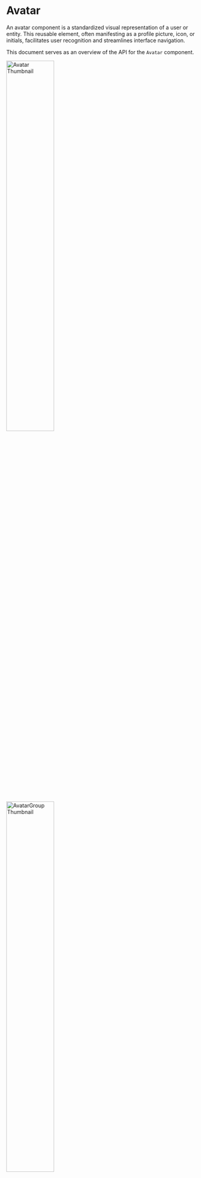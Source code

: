 # Avatar

An avatar component is a standardized visual representation of a user or entity. This reusable element, often manifesting as a profile picture, icon, or initials, facilitates user recognition and streamlines interface navigation.

This document serves as an overview of the API for the `Avatar` component.


<img width="50%" alt="Avatar Thumbnail" src="https://github.com/razorpay/blade/assets/46647141/6e89d932-602f-435f-9519-c46a41ddb4d5" />

<img width="50%" alt="AvatarGroup Thumbnail" src="https://github.com/razorpay/blade/assets/46647141/e54260e8-7f8c-4343-b5f9-8b332d65161f" />


## Design

- [Explore the design in Figma: Avatar](https://www.figma.com/file/jubmQL9Z8V7881ayUD95ps/Blade-DSL?type=design&node-id=88229-1518352&mode=design&t=Gp3eolSGw8SybZkM-11)

## API

The `Avatar` & `AvatarGroup` components would have the following props:

```ts
type AvatarGroupProps = {
  /**
   * Children elements representing the avatars to stack.
   */
  children: React.ReactNode;
  /**
   * The size of each avatar within the group. Propagates to all avatars.
   */
  size?: 'xsmall' | 'small' | 'medium' | 'large';
  /**
   * The maximum number of avatars to display before truncating.
   */
  maxAvatars?: number;
};

type AvatarProps = {
  /**
   * The size of the avatar.
   */
  size?: 'xsmall' | 'small' | 'medium' | 'large';
  /**
   * The visual variant of the avatar.
   */
  variant?: 'circle' | 'square';
  /**
   * The color theme of the avatar.
   */
  color?: 'primary' | 'positive' | 'negative' | 'notice' | 'information' | 'neutral';
  /**
   * Custom icon component to use as the avatar.
   */
  icon?: IconComponent;
  /**
   * The name of the avatar, used to generate initials.
   * If src has loaded, the name will be used as the alt attribute of the img. If src is not loaded, the name will be used to create the initials.
   */
  name?: string;
  /**
   * Custom image source for an image avatar.
   */
  src?: string;
  /**
   * The `srcSet` attribute for the `img` element, useful for responsive images.
   */
  srcSet?: string;
  /**
   * The `alt` attribute for the `img` element
   */
  alt?: string;
  /**
   * CORS settings attributes
   */
  crossOrigin?: 'anonymous' | 'use-credentials' | '';
  /**
   * Automatically renders button with `a` tag with `href` on web
   */
  href?: ButtonProps['href'];
  /**
   * anchor target attribute
   *
   * Should only be used alongside `href`
   */
  target?: ButtonProps['target'];
  /**
   * anchor rel attribute
   *
   * Should only be used alongside `href`
   */
  rel?: ButtonProps['rel'];
  /**
   * Click handler for the avatar.
   */
  onClick?: Platform.Select<{
    native: (event: GestureResponderEvent) => void;
    web: (event: React.MouseEvent<HTMLButtonElement>) => void;
  }>;
};
```

## Usage

### Image Avatars

```tsx
<Avatar name="Remy Sharp" src="/static/images/avatar/1.jpg" />
<Avatar name="Travis Howard" src="/static/images/avatar/2.jpg" />
<Avatar name="Cindy Baker" src="/static/images/avatar/3.jpg" />
```

#### Avatar Fallbacks

If there is an error loading the src of the avatar, there will be 2 fallbacks:

- If there's a `name` prop, we use it to generate the initials.
  - Avatar will always have 2 letters as initials.
  - `Rama Krushna Behra` - `RB`
  - `Nitin` - `NI`
  - `Anurag Hazra` - `AH`
- If there's no `name` prop, we use a default avatar.

    <img width="50%" alt="Default Fallback Avatars" src="https://github.com/razorpay/blade/assets/46647141/6382a20f-2624-4671-aaf1-c2ef94bcc2bd">

### Letter avatars

By default, we will merge the first characters of first & last word in the `name`` prop.

```tsx
<Avatar color="primary" name="Nitin Kumar" />
<Avatar color="positive" name="Anurag" />
<Avatar color="negative" name="Saurabh Daware" />
```

### Icon Avatars

`Avatars` containing icons can be created by using the `icon` prop.

```tsx
<Avatar color="primary" icon={SearchIcon} />
<Avatar color="primary" icon={TransactionIcon} />
```

### Avatar Group

`AvatarGroup` can be used to stack multiple avatars together.

```tsx
import { Avatar, AvatarGroup } from '@razorpay/blade/components';

const App = () => (
  <AvatarGroup maxAvatars={3} size="medium">
    <Avatar color="primary" name="Nitin Kumar" />
    <Avatar color="positive" name="Anurag" />
    <Avatar color="negative" name="Saurabh Daware" />
    <Avatar color="information" name="Rama Krushna" />
    <Avatar color="notice" name="Sachin Tendulkar" />
  </AvatarGroup>
);
```

### With Dropdown

`Avatar` can also act as a dropdown trigger:

```tsx
import React from 'react';
import {
  Dropdown,
  DropdownOverlay,
  Avatar,
  ActionList,
  ActionListItem,
  Box,
} from '@razorpay/blade/components';

const App = () => {
  const menuItems = [
    'Settings',
    'Profile',
    'Transactions',
    'Help',
    'Refunds',
    'Settlements',
    'Payouts',
  ];

  return (
    <Dropdown>
      <Avatar name="Nitin Kumar" src="https://api.rzp.com/user/snitin315" />
      <DropdownOverlay>
        <ActionList>
          {menuItems.map((item, index) => <ActionListItem key={index} title={item} value={item} />)}
        </ActionList>
      </DropdownOverlay>
    </Dropdown>
  );
};
```

## Accessibility

- Use the `alt` prop to include alternative text for screen readers.
- Don't use a tooltip with an avatar when it's non-interactive. The tooltip won't work for keyboard users and screen readers.

## Open questions

NA.
